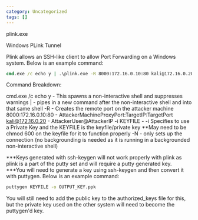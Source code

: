 ```yaml
---
category: Uncategorized
tags: []
---
```

plink.exe

Windows PLink Tunnel

Plink allows an SSH-like client to allow Port Forwarding on a Windows system. Below is an example command:

~~~cmd
cmd.exe /c echo y | .\plink.exe -R 8000:172.16.0.10:80 kali@172.16.0.20 -i KEYFILE -N
~~~

Command Breakdown:

cmd.exe /c echo y - This spawns a non-interactive shell and suppresses warnings
| - pipes in a new command after the non-interactive shell and into that same shell
-R - Creates the remote port on the attacker machine
8000:172.16.0.10:80 - AttackerMachineProxyPort:TargetIP:TargetPort
kali@172.16.0.20 - AttackerUser@AttackerIP
-i KEYFILE - -i Specifies to use a Private Key and the KEYFILE is the keyfile/private key **May need to be chmod 600 on the keyfile for it to function properly
-N - only sets up the connection (no backgrounding is needed as it is running in a backgrounded non-interactive shell)

***Keys generated with ssh-keygen will not work properly with plink as plink is a part of the putty set and will require a putty generated key.
***You will need to generate a key using ssh-keygen and then convert it with puttygen. Below is an example command:

~~~cmd
puttygen KEYFILE -o OUTPUT_KEY.ppk
~~~

You will still need to add the public key to the authorized_keys file for this, but the private key used on the other system will need to become the puttygen'd key.
